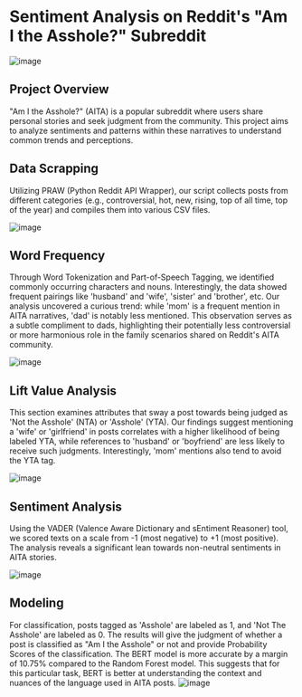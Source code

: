 # Sentiment Analysis on Reddit's "Am I the Asshole?" Subreddit

![image](https://github.com/MonicaLiou1025/Sentiment-Analysis/assets/140920765/03c9c743-459f-4da1-bb3b-4f8b60de6706)

## Project Overview
"Am I the Asshole?" (AITA) is a popular subreddit where users share personal stories and seek judgment from the community. This project aims to analyze sentiments and patterns within these narratives to understand common trends and perceptions.

## Data Scrapping
Utilizing PRAW (Python Reddit API Wrapper), our script collects posts from different categories (e.g., controversial, hot, new, rising, top of all time, top of the year) and compiles them into various CSV files.

<img alt="image" src="https://github.com/MonicaLiou1025/Sentiment-Analysis/assets/140920765/3c855f37-1d32-4a2a-9011-87d2c4f52959">


## Word Frequency
Through Word Tokenization and Part-of-Speech Tagging, we identified commonly occurring characters and nouns. Interestingly, the data showed frequent pairings like 'husband' and 'wife', 'sister' and 'brother', etc. Our analysis uncovered a curious trend: while 'mom' is a frequent mention in AITA narratives, 'dad' is notably less mentioned. This observation serves as a subtle compliment to dads, highlighting their potentially less controversial or more harmonious role in the family scenarios shared on Reddit's AITA community.

![image](https://github.com/MonicaLiou1025/Sentiment-Analysis/assets/140920765/18f1354e-57b7-4784-9b24-7b9e1fb0530a)


## Lift Value Analysis
This section examines attributes that sway a post towards being judged as 'Not the Asshole' (NTA) or 'Asshole' (YTA). Our findings suggest mentioning a 'wife' or 'girlfriend' in posts correlates with a higher likelihood of being labeled YTA, while references to 'husband' or 'boyfriend' are less likely to receive such judgments. Interestingly, 'mom' mentions also tend to avoid the YTA tag.

<img alt="image" src="https://github.com/MonicaLiou1025/Sentiment-Analysis/assets/140920765/e8f02890-0cab-49ff-83f4-22f500982974">

## Sentiment Analysis
Using the VADER (Valence Aware Dictionary and sEntiment Reasoner) tool, we scored texts on a scale from -1 (most negative) to +1 (most positive). The analysis reveals a significant lean towards non-neutral sentiments in AITA stories.

<img alt="image" src="https://github.com/MonicaLiou1025/Sentiment-Analysis/assets/140920765/736530d0-a33f-46c3-a097-930931976510">

## Modeling
For classification, posts tagged as 'Asshole' are labeled as 1, and 'Not The Asshole' are labeled as 0.
The results will give the judgment of whether a post is classified as "Am I the Asshole" or not and provide Probability Scores of the classification. The BERT model is more accurate by a margin of 10.75% compared to the Random Forest model. This suggests that for this particular task, BERT is better at understanding the context and nuances of the language used in AITA posts.
<img alt="image" src="https://github.com/MonicaLiou1025/Sentiment-Analysis/assets/140920765/c1b34547-be0b-47f0-bcc1-f741f154d484">


